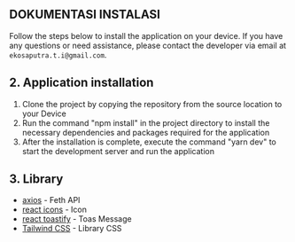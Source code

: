 ## DOKUMENTASI INSTALASI
Follow the steps below to install the application on your device.
If you have any questions or need assistance, please contact the developer via email at `ekosaputra.t.i@gmail.com`.

## 2. Application installation
1. Clone the project by copying the repository from the source location to your Device
2. Run the command "npm install" in the project directory to install the necessary dependencies and packages required for the application
3. After the installation is complete, execute the command "yarn dev" to start the development server and run the application

## 3. Library 
* [axios](https://axios-http.com/docs/intro) - Feth API 
* [react icons](https://react-icons.github.io/react-icons/) - Icon
* [react toastify](https://www.npmjs.com/package/react-toastify) - Toas Message 
* [Tailwind CSS](https://tailwindcss.com/docs/installation) - Library CSS